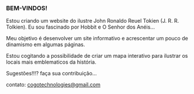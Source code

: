 ### BEM-VINDOS! ###

Estou criando um website do ilustre John Ronaldo Reuel Tokien (J. R. R. Tolkien). Eu sou fascinado por Hobbit e O Senhor dos Anéis...

Meu objetivo é desenvolver um site informativo e acrescentar um pouco de dinamismo em algumas páginas. 

Estou cogitando a possibilidade de criar um mapa interativo para ilustrar os locais mais emblematicos da história. 

Sugestões!!!? faça sua contribuição...

contato: cogotechnologies@gmail.com 
